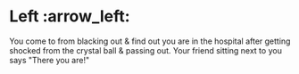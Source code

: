 <h1>Left :arrow_left:</h1>

<p>You come to from blacking out & find out you are in the hospital after getting shocked from the crystal ball & passing out. Your friend sitting next to you says "There you are!"</p>